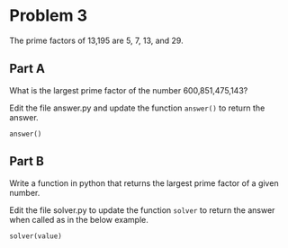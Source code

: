 # Problem 3

The prime factors of 13,195 are 5, 7, 13, and 29.

## Part A

What is the largest prime factor of the number 600,851,475,143?

Edit the file answer.py and update the function `answer()` to return the answer.

```
answer()
```

## Part B

Write a function in python that returns the largest prime factor of a given number. 

Edit the file solver.py to update the function `solver` to 
return the answer when called as in the below example.

```
solver(value)
```